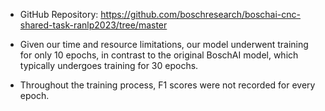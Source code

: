 - GitHub Repository: https://github.com/boschresearch/boschai-cnc-shared-task-ranlp2023/tree/master

- Given our time and resource limitations, our model underwent training for only 10 epochs, in contrast to the original BoschAI model, which typically undergoes training for 30 epochs.

- Throughout the training process, F1 scores were not recorded for every epoch.
